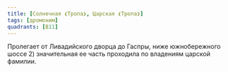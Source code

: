 ```yaml
---
title: [Солнечная ❮Тропа❯, Царская ❮Тропа❯]
tags: [дромоним]
quadrants: [В11]
---
```


Пролегает от Ливадийского дворца до Гаспры, ниже южнобережного шоссе 2)
значительная ее часть проходила по владениям царской фамилии.
